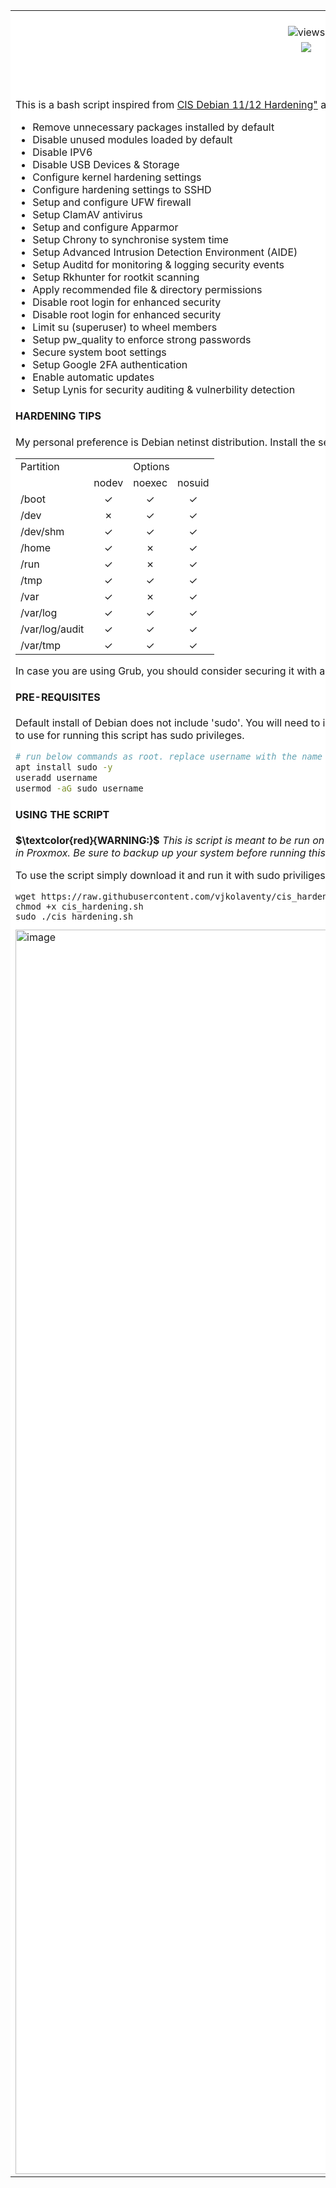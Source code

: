 <table width="100%" border="0" cell-spacing="0" cellpadding="10" align="center" bgcolor="#FFFFFF">
  <tr align="center" bgcolor="#FFFFFF"><td colspan="3"><img align="center" src="https://github.com/user-attachments/assets/c469f501-b62c-4b0d-b46f-590dd4eab013" /></td></tr>
  <tr align="center" bgcolor="#FFFFFF">
    <td><img src="https://komarev.com/ghpvc/?username=vjkolaventy&label=+++Views:&color=orange&style=flat" alt="views" /></td>
    <td><img src="https://img.shields.io/badge/%20%20Version-v1.0-green&style=flat" /></td>
    <td><img src="https://img.shields.io/badge/License-GPLv3-blue.svg" /></td>
  </tr>
  <tr align="center">
    <td><img src="https://img.shields.io/badge/bash_script-%23121011.svg?style=for-the-badge&logo=gnu-bash&logoColor=white" /></td>
    <td><img src="https://img.shields.io/badge/Debian-D70A53?style=for-the-badge&logo=debian&logoColor=white" /></td>
    <td><img src="https://img.shields.io/badge/Ubuntu-E95420?style=for-the-badge&logo=ubuntu&logoColor=white" /></td>
  </tr>
  <tr><td colspan="3">
<h3 align="center">CIS HARDENING SCRIPT FOR DEBIAN >= 12 AND UBUNTU >= 18.04</h3>
<p style="text-align: justify;">This is a bash script inspired from <a href="https://github.com/ovh/debian-cis">CIS Debian 11/12 Hardening"</a> and <a href="https://github.com/captainzero93/security_harden_linux">Ubuntu / Debian Linux Security Hardening Scripts</a>. This script will help you to do the following:
  <ul>
    <li>Remove unnecessary packages installed by default</li>
    <li>Disable unused modules loaded by default</li>
    <li>Disable IPV6</li>
    <li>Disable USB Devices & Storage</li>
    <li>Configure kernel hardening settings</li>
    <li>Configure hardening settings to SSHD</li>
    <li>Setup and configure UFW firewall</li>
    <li>Setup ClamAV antivirus</li>
    <li>Setup and configure Apparmor</li>
    <li>Setup Chrony to synchronise system time</li>
    <li>Setup Advanced Intrusion Detection Environment (AIDE)</li>
    <li>Setup Auditd for monitoring & logging security events</li>
    <li>Setup Rkhunter for rootkit scanning</li>
    <li>Apply recommended file & directory permissions</li>
    <li>Disable root login for enhanced security</li>
    <li>Disable root login for enhanced security</li>
    <li>Limit su (superuser) to wheel members</li>
    <li>Setup pw_quality to enforce strong passwords</li>
    <li>Secure system boot settings</li>
    <li>Setup Google 2FA authentication</li>
    <li>Enable automatic updates</li>
    <li>Setup Lynis for security auditing & vulnerbility detection</li>
  </ul>
</p>

#### HARDENING TIPS
My personal preference is Debian netinst distribution. Install the server with just Openssh-server. Create the below following partitions and options for better hardening.

<table>
  <tr><b><td>Partition</td><td colspan="3" align="center">Options</td></b></tr>
  <tr><td></td><td align="center">nodev</td><td align="center">noexec</td><td align="center">nosuid</td></tr>
  <tr><td>/boot</td><td align="center">&check;</td><td align="center">&check;</td><td align="center">&check;</td></tr>
  <tr><td>/dev</td><td align="center">&cross;</td><td align="center">&check;</td><td align="center">&check;</td></tr>
  <tr><td>/dev/shm</td><td align="center">&check;</td><td align="center">&check;</td><td align="center">&check;</td></tr>
  <tr><td>/home</td><td align="center">&check;</td><td align="center">&cross;</td><td align="center">&check;</td></tr>
  <tr><td>/run</td><td align="center">&check;</td><td align="center">&cross;</td><td align="center">&check;</td></tr>
  <tr><td>/tmp</td><td align="center">&check;</td><td align="center">&check;</td><td align="center">&check;</td></tr>
  <tr><td>/var</td><td align="center">&check;</td><td align="center">&cross;</td><td align="center">&check;</td></tr>
  <tr><td>/var/log</td align="center"><td align="center">&check;</td><td align="center">&check;</td><td align="center">&check;</td></tr>
  <tr><td>/var/log/audit</td><td align="center">&check;</td><td align="center">&check;</td><td align="center">&check;</td></tr>
  <tr><td>/var/tmp</td><td align="center">&check;</td><td align="center">&check;</td><td align="center">&check;</td></tr>
</table>

In case you are using Grub, you should consider securing it with a password.

#### PRE-REQUISITES
Default install of Debian does not include 'sudo'. You will need to install sudo, add a new non-root user (or an existing non-root user) to sudoers. Ubuntu comes with sudo pre-installed, just make sure that the user login you intend to use for running this script has sudo privileges.

```bash
# run below commands as root. replace username with the name you want
apt install sudo -y
useradd username
usermod -aG sudo username
```

#### USING THE SCRIPT
**$\textcolor{red}{WARNING:}$** *This is script is meant to be run on a fresh install. Some options in script can potentially lock you out and make your system unusable. This script DID NOT WORK for me on cloud-init virtual machine in Proxmox. Be sure to backup up your system before running this script. Use the script at your own risk!*
<p>To use the script simply download it and run it with sudo priviliges. When you are done with the hardening process, you can check your system hardening score with <a href="https://github.com/CISOfy/lynis">Lynis</a> which can installed using this script.</p>

```
wget https://raw.githubusercontent.com/vjkolaventy/cis_hardening/refs/heads/main/cis_hardening.sh
chmod +x cis_hardening.sh
sudo ./cis_hardening.sh
```

<img width="1734" height="1991" alt="image" src="https://github.com/user-attachments/assets/564f33be-b755-43df-ba59-d702b5036d10" />
</td></tr>
</table>
